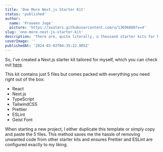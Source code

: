 ```yaml
---
title: 'One More Next.js Starter Kit'
status: 'published'
author:
  name: 'Praveen Juge'
  picture: 'https://avatars.githubusercontent.com/u/13696888?v=4'
slug: 'one-more-next-js-starter-kit'
description: 'There are, quite literally, a thousand starter kits for Next.js, with next-create-app being the top choice for many. However, when I embark on a new project, I prefer to start with as few files as possible. This approach helps me kick off new projects quickly and without any unnecessary clutter.'
coverImage: ''
publishedAt: '2024-03-02T04:35:22.805Z'
---
```


So, I've created a Next.js starter kit tailored for myself, which you can check out [here](https://github.com/praveenjuge/nextjs-minimal-starter).

This kit contains just 5 files but comes packed with everything you need right out of the box:

- React
- Next.js
- TypeScript
- TailwindCSS
- Prettier
- ESLint
- Geist Font

When starting a new project, I either duplicate this template or simply copy and paste the 5 files. This method saves me the hassle of removing unwanted code from other starter kits and ensures Prettier and ESLint are configured exactly to my liking.